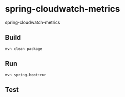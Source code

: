 # spring-cloudwatch-metrics
spring-cloudwatch-metrics

## Build
```
mvn clean package
```

## Run
```
mvn spring-boot:run
```

## Test
